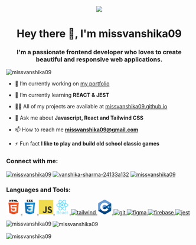 <div id="header" align="center">
  <img src="https://media.giphy.com/media/M9gbBd9nbDrOTu1Mqx/giphy.gif" width="100"/>
</div>

<h1 align="center">Hey there 👋, I'm missvanshika09</h1>
  
<h3 align="center">I'm a passionate frontend developer who loves to create beautiful and responsive web applications.</h3>

<p align="left"> <img src="https://komarev.com/ghpvc/?username=missvanshika09&label=Profile%20views&color=0e75b6&style=flat" alt="missvanshika09" /> </p>

- 🔭 I’m currently working on [my portfolio](https://missvanshika09.github.io/)

- 🌱 I’m currently learning **REACT & JEST**

- 👨‍💻 All of my projects are available at [missvanshika09.github.io](missvanshika09.github.io)

- 💬 Ask me about **Javascript, React and Tailwind CSS**

- 📫 How to reach me **missvanshika09@gmail.com**

- ⚡ Fun fact **I like to play and build old school classic games**

<h3 align="left">Connect with me:</h3>
<p align="left">
<a href="https://codepen.io/missvanshika09" target="blank"><img align="center" src="https://raw.githubusercontent.com/rahuldkjain/github-profile-readme-generator/master/src/images/icons/Social/codepen.svg" alt="missvanshika09" height="30" width="40" /></a>
<a href="https://linkedin.com/in/vanshika-sharma-24133a132" target="blank"><img align="center" src="https://raw.githubusercontent.com/rahuldkjain/github-profile-readme-generator/master/src/images/icons/Social/linked-in-alt.svg" alt="vanshika-sharma-24133a132" height="30" width="40" /></a>
<a href="https://codesandbox.com/missvanshika09" target="blank"><img align="center" src="https://raw.githubusercontent.com/rahuldkjain/github-profile-readme-generator/master/src/images/icons/Social/codesandbox.svg" alt="missvanshika09" height="30" width="40" /></a>
</p>

<h3 align="left">Languages and Tools:</h3>
<p align="left"> <a href="https://www.w3.org/html/" target="_blank" rel="noreferrer"> <img src="https://raw.githubusercontent.com/devicons/devicon/master/icons/html5/html5-original-wordmark.svg" alt="html5" width="40" height="40"/> </a>
  <a href="https://www.w3schools.com/css/" target="_blank" rel="noreferrer"> <img src="https://raw.githubusercontent.com/devicons/devicon/master/icons/css3/css3-original-wordmark.svg" alt="css3" width="40" height="40"/> </a>
  <a href="https://developer.mozilla.org/en-US/docs/Web/JavaScript" target="_blank" rel="noreferrer"> <img src="https://raw.githubusercontent.com/devicons/devicon/master/icons/javascript/javascript-original.svg" alt="javascript" width="40" height="40"/> </a> 
  <a href="https://reactjs.org/" target="_blank" rel="noreferrer"> <img src="https://raw.githubusercontent.com/devicons/devicon/master/icons/react/react-original-wordmark.svg" alt="react" width="40" height="40"/> </a>
  <a href="https://tailwindcss.com/" target="_blank" rel="noreferrer"> <img src="https://www.vectorlogo.zone/logos/tailwindcss/tailwindcss-icon.svg" alt="tailwind" width="40" height="40"/> </a>
  <a href="https://www.w3schools.com/cpp/" target="_blank" rel="noreferrer"> <img src="https://raw.githubusercontent.com/devicons/devicon/master/icons/cplusplus/cplusplus-original.svg" alt="cplusplus" width="40" height="40"/> </a> 
  <a href="https://git-scm.com/" target="_blank" rel="noreferrer"> <img src="https://www.vectorlogo.zone/logos/git-scm/git-scm-icon.svg" alt="git" width="40" height="40"/> </a>
  <a href="https://www.figma.com/" target="_blank" rel="noreferrer"> <img src="https://www.vectorlogo.zone/logos/figma/figma-icon.svg" alt="figma" width="40" height="40"/> </a>
  <a href="https://firebase.google.com/" target="_blank" rel="noreferrer"> <img src="https://www.vectorlogo.zone/logos/firebase/firebase-icon.svg" alt="firebase" width="40" height="40"/> </a>
  <a href="https://jestjs.io" target="_blank" rel="noreferrer"> <img src="https://www.vectorlogo.zone/logos/jestjsio/jestjsio-icon.svg" alt="jest" width="40" height="40"/> </a> 
</p>

<p><img align="left" src="https://github-readme-stats.vercel.app/api/top-langs?username=missvanshika09&show_icons=true&locale=en&layout=compact" alt="missvanshika09" /></p>

<p>&nbsp;<img align="center" src="https://github-readme-stats.vercel.app/api?username=missvanshika09&show_icons=true&locale=en" alt="missvanshika09" /></p>

<p><img align="center" src="https://github-readme-streak-stats.herokuapp.com/?user=missvanshika09&" alt="missvanshika09" /></p>
